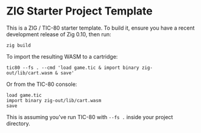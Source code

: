 # ZIG Starter Project Template

This is a ZIG / TIC-80 starter template.  To build it, ensure you have a recent development release of Zig 0.10, then run:

```
zig build
```

To import the resulting WASM to a cartridge:

```
tic80 --fs . --cmd 'load game.tic & import binary zig-out/lib/cart.wasm & save'
```

Or from the TIC-80 console:

```
load game.tic
import binary zig-out/lib/cart.wasm
save
```

This is assuming you've run TIC-80 with `--fs .` inside your project directory.